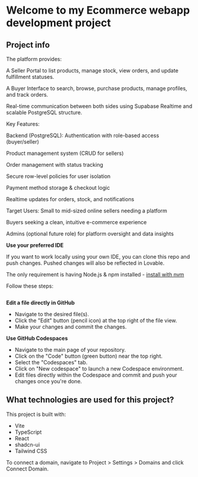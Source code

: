 # Welcome to my Ecommerce webapp development project

## Project info

The platform provides:

A Seller Portal to list products, manage stock, view orders, and update fulfillment statuses.

A Buyer Interface to search, browse, purchase products, manage profiles, and track orders.

Real-time communication between both sides using Supabase Realtime and scalable PostgreSQL structure.

Key Features:

Backend (PostgreSQL):
Authentication with role-based access (buyer/seller)

Product management system (CRUD for sellers)

Order management with status tracking

Secure row-level policies for user isolation

Payment method storage & checkout logic

Realtime updates for orders, stock, and notifications

Target Users:
Small to mid-sized online sellers needing a platform

Buyers seeking a clean, intuitive e-commerce experience

Admins (optional future role) for platform oversight and data insights



**Use your preferred IDE**

If you want to work locally using your own IDE, you can clone this repo and push changes. Pushed changes will also be reflected in Lovable.

The only requirement is having Node.js & npm installed - [install with nvm](https://github.com/nvm-sh/nvm#installing-and-updating)

Follow these steps:

```sh

```

**Edit a file directly in GitHub**

- Navigate to the desired file(s).
- Click the "Edit" button (pencil icon) at the top right of the file view.
- Make your changes and commit the changes.

**Use GitHub Codespaces**

- Navigate to the main page of your repository.
- Click on the "Code" button (green button) near the top right.
- Select the "Codespaces" tab.
- Click on "New codespace" to launch a new Codespace environment.
- Edit files directly within the Codespace and commit and push your changes once you're done.

## What technologies are used for this project?

This project is built with:

- Vite
- TypeScript
- React
- shadcn-ui
- Tailwind CSS


To connect a domain, navigate to Project > Settings > Domains and click Connect Domain.

